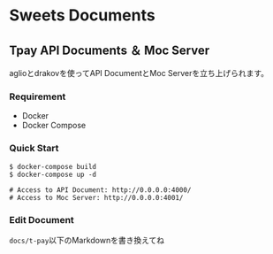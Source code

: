 # Sweets Documents

## Tpay API Documents ＆ Moc Server
aglioとdrakovを使ってAPI DocumentとMoc Serverを立ち上げられます。

### Requirement
- Docker
- Docker Compose

### Quick Start
```shell
$ docker-compose build
$ docker-compose up -d

# Access to API Document: http://0.0.0.0:4000/
# Access to Moc Server: http://0.0.0.0:4001/
```

### Edit Document
`docs/t-pay`以下のMarkdownを書き換えてね
